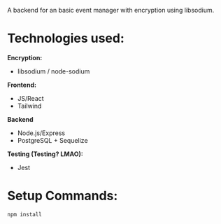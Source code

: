 A backend for an basic event manager with encryption using libsodium.

# Technologies used:

**Encryption:**

- libsodium / node-sodium

**Frontend:**

- JS/React
- Tailwind

**Backend**

- Node.js/Express
- PostgreSQL + Sequelize

**Testing (Testing? LMAO):**

- Jest

# Setup Commands:

```
npm install
```
